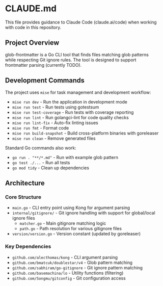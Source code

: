 # CLAUDE.md

This file provides guidance to Claude Code (claude.ai/code) when working with code in this repository.

## Project Overview

glob-frontmatter is a Go CLI tool that finds files matching glob patterns while respecting Git ignore rules. The tool is designed to support frontmatter parsing (currently TODO).

## Development Commands

The project uses `mise` for task management and development workflow:

- `mise run dev` - Run the application in development mode
- `mise run test` - Run tests using gotestsum
- `mise run test-coverage` - Run tests with coverage reporting
- `mise run lint` - Run golangci-lint for code quality checks
- `mise run lint-fix` - Auto-fix linting issues
- `mise run fmt` - Format code
- `mise run build-snapshot` - Build cross-platform binaries with goreleaser
- `mise run clean` - Remove generated files

Standard Go commands also work:

- `go run . "**/*.md"` - Run with example glob pattern
- `go test ./...` - Run all tests
- `go mod tidy` - Clean up dependencies

## Architecture

### Core Structure

- `main.go` - CLI entry point using Kong for argument parsing
- `internal/gitignore/` - Git ignore handling with support for global/local ignore files
  - `matcher.go` - Main gitignore matching logic
  - `path.go` - Path resolution for various gitignore files
- `version/version.go` - Version constant (updated by goreleaser)

### Key Dependencies

- `github.com/alecthomas/kong` - CLI argument parsing
- `github.com/bmatcuk/doublestar/v4` - Glob pattern matching
- `github.com/sabhiram/go-gitignore` - Git ignore pattern matching
- `github.com/basemachina/lo` - Utility functions (filtering)
- `github.com/Songmu/gitconfig` - Git configuration access
